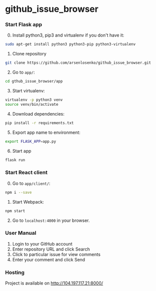 # github_issue_browser

### Start Flask app

0. Install python3, pip3 and virtualenv if you don't have it:
```bash
sudo apt-get install python3 python3-pip python3-virtualenv
``` 

1. Clone repository

```bash
git clone https://github.com/arsenlosenko/github_issue_browser.git
```
2. Go to `app/`:

```bash
cd gthub_issue_browser/app
```

3. Start virtualenv:

```bash
virtualenv -p python3 venv
source venv/bin/activate 
```

4. Download dependencies:

```bash
pip install -r requirements.txt
```

5. Export app name to environment:

```bash
export FLASK_APP=app.py
```

6. Start app

```bash
flask run
```

### Start React client

0. Go to `app/client/`:
```bash
npm i --save
```

1. Start Webpack:
```bash
npm start
```

2. Go to `localhost:4000` in your browser.


### User Manual

1. Login to your GitHub account
2. Enter repository URL and click Search
3. Click to particular issue for view comments
4. Enter your comment and click Send

### Hosting
Project is available on http://104.197.117.21:8000/